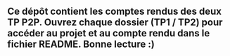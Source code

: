 ## Ce dépôt contient les comptes rendus des deux TP P2P. Ouvrez chaque dossier (TP1 / TP2) pour accéder au projet et au compte rendu dans le fichier README. Bonne lecture :)
